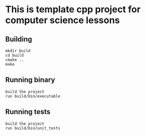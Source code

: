# This is template cpp project for computer science lessons
## Building
```
mkdir build
cd build
cmake ..
make
```

## Running binary
```
build the project
run build/bin/executable
```

## Running tests
```
build the project
run build/bin/unit_tests
```
